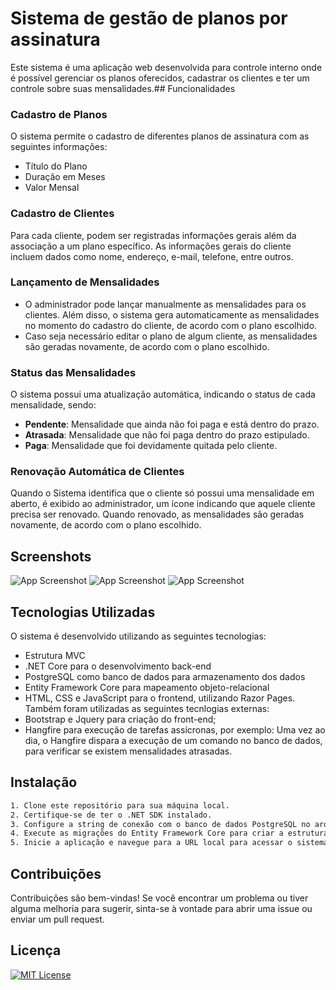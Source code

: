 # Sistema de gestão de planos por assinatura

Este sistema é uma aplicação web desenvolvida para controle interno onde é possível gerenciar os planos oferecidos, cadastrar os clientes e ter um controle sobre suas mensalidades.## Funcionalidades

### Cadastro de Planos

O sistema permite o cadastro de diferentes planos de assinatura com as seguintes informações:

- Título do Plano
- Duração em Meses
- Valor Mensal

### Cadastro de Clientes

Para cada cliente, podem ser registradas informações gerais além da associação a um plano específico. As informações gerais do cliente incluem dados como nome, endereço, e-mail, telefone, entre outros.

### Lançamento de Mensalidades

- O administrador pode lançar manualmente as mensalidades para os clientes. Além disso, o sistema gera automaticamente as mensalidades no momento do cadastro do cliente, de acordo com o plano escolhido.
- Caso seja necessário editar o plano de algum cliente, as mensalidades são geradas novamente, de acordo com o plano escolhido.


### Status das Mensalidades

O sistema possui uma atualização automática, indicando o status de cada mensalidade, sendo:

- **Pendente**: Mensalidade que ainda não foi paga e está dentro do prazo.
- **Atrasada**: Mensalidade que não foi paga dentro do prazo estipulado.
- **Paga**: Mensalidade que foi devidamente quitada pelo cliente.

### Renovação Automática de Clientes

Quando o Sistema identifica que o cliente só possui uma mensalidade em aberto, é exibido ao administrador, um ícone indicando que aquele cliente precisa ser renovado. Quando renovado, as mensalidades são geradas novamente, de acordo com o plano escolhido.
## Screenshots

![App Screenshot](https://i.imgur.com/9Utt8rg.png)
![App Screenshot](https://i.imgur.com/Rzbq1aw.png)
![App Screenshot](https://i.imgur.com/fKin8LH.png)


## Tecnologias Utilizadas

O sistema é desenvolvido utilizando as seguintes tecnologias:
- Estrutura MVC
- .NET Core para o desenvolvimento back-end
- PostgreSQL como banco de dados para armazenamento dos dados
- Entity Framework Core para mapeamento objeto-relacional
- HTML, CSS e JavaScript para o frontend, utilizando Razor Pages.
Também foram utilizadas as seguintes tecnlogias externas:
- Bootstrap e Jquery para criação do front-end;
- Hangfire para execução de tarefas assícronas, por exemplo: Uma vez ao dia, o Hangfire dispara a execução de um comando no banco de dados, para verificar se existem mensalidades atrasadas.

## Instalação

```bash
1. Clone este repositório para sua máquina local.
2. Certifique-se de ter o .NET SDK instalado.
3. Configure a string de conexão com o banco de dados PostgreSQL no arquivo `appsettings.json`.
4. Execute as migrações do Entity Framework Core para criar a estrutura do banco de dados.
5. Inicie a aplicação e navegue para a URL local para acessar o sistema.
```
    
## Contribuições

Contribuições são bem-vindas! Se você encontrar um problema ou tiver alguma melhoria para sugerir, sinta-se à vontade para abrir uma issue ou enviar um pull request.
## Licença
[![MIT License](https://img.shields.io/badge/License-MIT-green.svg)](https://github.com/ruan-almeidaa/BanzaiTV/blob/main/LICENSE)

